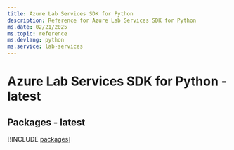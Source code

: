 ```yaml
---
title: Azure Lab Services SDK for Python
description: Reference for Azure Lab Services SDK for Python
ms.date: 02/21/2025
ms.topic: reference
ms.devlang: python
ms.service: lab-services
---
```

# Azure Lab Services SDK for Python - latest
## Packages - latest
[!INCLUDE [packages](lab-services-index.md)]